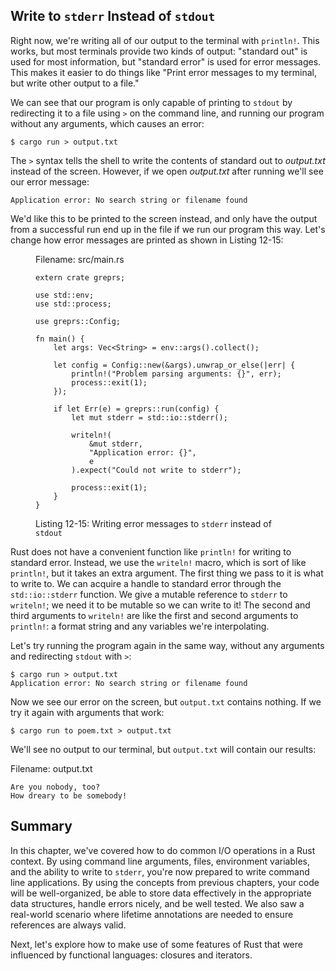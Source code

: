 ## Write to `stderr` Instead of `stdout`

Right now, we're writing all of our output to the terminal with `println!`.
This works, but most terminals provide two kinds of output: "standard out" is
used for most information, but "standard error" is used for error messages. This
makes it easier to do things like "Print error messages to my terminal, but
write other output to a file."

We can see that our program is only capable of printing to `stdout` by
redirecting it to a file using `>` on the command line, and running our program
without any arguments, which causes an error:

```text
$ cargo run > output.txt
```

The `>` syntax tells the shell to write the contents of standard out to
*output.txt* instead of the screen. However, if we open *output.txt* after
running we'll see our error message:

```text
Application error: No search string or filename found
```

We'd like this to be printed to the screen instead, and only have the output
from a successful run end up in the file if we run our program this way. Let's
change how error messages are printed as shown in Listing 12-15:

<figure>
<span class="filename">Filename: src/main.rs</span>

```rust,ignore
extern crate greprs;

use std::env;
use std::process;

use greprs::Config;

fn main() {
    let args: Vec<String> = env::args().collect();

    let config = Config::new(&args).unwrap_or_else(|err| {
        println!("Problem parsing arguments: {}", err);
        process::exit(1);
    });

    if let Err(e) = greprs::run(config) {
        let mut stderr = std::io::stderr();

        writeln!(
            &mut stderr,
            "Application error: {}",
            e
        ).expect("Could not write to stderr");

        process::exit(1);
    }
}
```

<figcaption>

Listing 12-15: Writing error messages to `stderr` instead of `stdout`

</figcaption>
</figure>

<!-- Will add ghosting and wingdings in libreoffice /Carol -->

Rust does not have a convenient function like `println!` for writing to
standard error. Instead, we use the `writeln!` macro, which is sort of like
`println!`, but it takes an extra argument. The first thing we pass to it is
what to write to. We can acquire a handle to standard error through the
`std::io::stderr` function. We give a mutable reference to `stderr` to
`writeln!`; we need it to be mutable so we can write to it! The second and
third arguments to `writeln!` are like the first and second arguments to
`println!`: a format string and any variables we're interpolating.

Let's try running the program again in the same way, without any arguments and
redirecting `stdout` with `>`:

```text
$ cargo run > output.txt
Application error: No search string or filename found
```

Now we see our error on the screen, but `output.txt` contains nothing. If we
try it again with arguments that work:

```text
$ cargo run to poem.txt > output.txt
```

We'll see no output to our terminal, but `output.txt` will contain
our results:

<span class="filename">Filename: output.txt</span>

```text
Are you nobody, too?
How dreary to be somebody!
```

## Summary

In this chapter, we've covered how to do common I/O operations in a Rust
context. By using command line arguments, files, environment variables, and the
ability to write to `stderr`, you're now prepared to write command line
applications. By using the concepts from previous chapters, your code will be
well-organized, be able to store data effectively in the appropriate data
structures, handle errors nicely, and be well tested. We also saw a real-world
scenario where lifetime annotations are needed to ensure references are
always valid.

Next, let's explore how to make use of some features of Rust that were
influenced by functional languages: closures and iterators.
